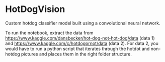 # HotDogVision
Custom hotdog classifier model built using a convolutional neural network.

To run the notebook, extract the data from https://www.kaggle.com/dansbecker/hot-dog-not-hot-dog/data (data 1) and https://www.kaggle.com/c/hotdogornot/data (data 2). For data 2, you would have to run a python script that iterates through the hotdot and non-hotdog pictures and places them in the right folder structure.

